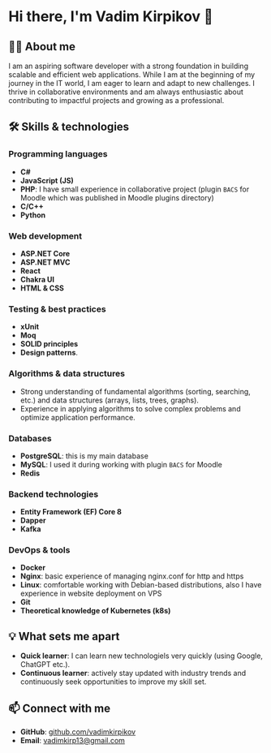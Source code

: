 # Hi there, I'm Vadim Kirpikov 👋

## 👨‍💻 About me
I am an aspiring software developer with a strong foundation in building scalable and efficient web applications. While I am at the beginning of my journey in the IT world, I am eager to learn and adapt to new challenges. I thrive in collaborative environments and am always enthusiastic about contributing to impactful projects and growing as a professional.

## 🛠 Skills & technologies

### Programming languages
- **C#**
- **JavaScript (JS)**
- **PHP**: I have small experience in collaborative project (plugin `BACS` for Moodle which was published in Moodle plugins directory)
- **C/C++**
- **Python**

### Web development
- **ASP.NET Core**
- **ASP.NET MVC**
- **React**
- **Chakra UI**
- **HTML & CSS**

### Testing & best practices
- **xUnit**
- **Moq**
- **SOLID principles**
- **Design patterns**.

### Algorithms & data structures
- Strong understanding of fundamental algorithms (sorting, searching, etc.) and data structures (arrays, lists, trees, graphs).
- Experience in applying algorithms to solve complex problems and optimize application performance.

### Databases
- **PostgreSQL**: this is my main database
- **MySQL**: I used it during working with plugin `BACS` for Moodle
- **Redis**

### Backend technologies
- **Entity Framework (EF) Core 8**
- **Dapper**
- **Kafka**

### DevOps & tools
- **Docker**
- **Nginx**: basic experience of managing nginx.conf for http and https
- **Linux**: comfortable working with Debian-based distributions, also I have experience in website deployment on VPS
- **Git**
- **Theoretical knowledge of Kubernetes (k8s)**


## 💡 What sets me apart
- **Quick learner**: I can learn new technologiels very quickly (using Google, ChatGPT etc.).
- **Continuous learner**: actively stay updated with industry trends and continuously seek opportunities to improve my skill set.

## 📫 Connect with me
- **GitHub**: [github.com/vadimkirpikov](https://github.com/vadimkirpikov)
- **Email**: vadimkirp13@gmail.com
